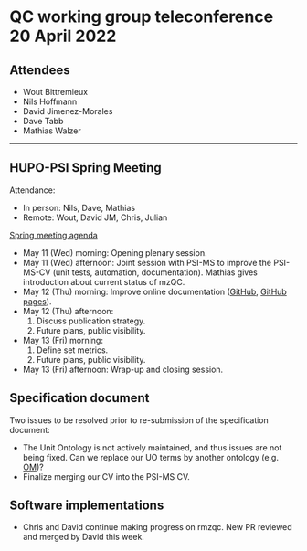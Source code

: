 # QC working group teleconference 20 April 2022

## Attendees

- Wout Bittremieux
- Nils Hoffmann
- David Jimenez-Morales
- Dave Tabb
- Mathias Walzer

---

## HUPO-PSI Spring Meeting

Attendance:

- In person: Nils, Dave, Mathias
- Remote: Wout, David JM, Chris, Julian

[Spring meeting agenda](https://docs.google.com/document/d/1SqKTx0z_4g1u90RE2ny4oDm6fXIAKJ_yIRfmX9tLotU/edit)

- May 11 (Wed) morning: Opening plenary session.
- May 11 (Wed) afternoon: Joint session with PSI-MS to improve the PSI-MS-CV (unit tests, automation, documentation). Mathias gives introduction about current status of mzQC.
- May 12 (Thu) morning: Improve online documentation ([GitHub](https://github.com/HUPO-PSI/mzQC), [GitHub pages](https://hupo-psi.github.io/mzQC/)).
- May 12 (Thu) afternoon:
    1. Discuss publication strategy.
    2. Future plans, public visibility.
- May 13 (Fri) morning:
    1. Define set metrics.
    2. Future plans, public visibility.
- May 13 (Fri) afternoon: Wrap-up and closing session.

## Specification document

Two issues to be resolved prior to re-submission of the specification document:

- The Unit Ontology is not actively maintained, and thus issues are not being fixed. Can we replace our UO terms by another ontology (e.g. [OM](https://github.com/HajoRijgersberg/OM))?
- Finalize merging our CV into the PSI-MS CV.

## Software implementations

- Chris and David continue making progress on rmzqc. New PR reviewed and merged by David this week.
